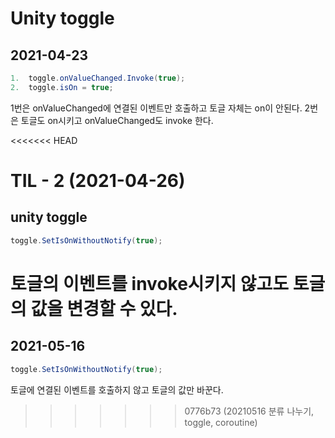# Unity toggle

## 2021-04-23

```csharp
1.  toggle.onValueChanged.Invoke(true);
2.  toggle.isOn = true;
```

1번은 onValueChanged에 연결된 이벤트만 호출하고 토글 자체는 on이 안된다.
2번은 토글도 on시키고 onValueChanged도 invoke 한다.

<<<<<<< HEAD
# TIL - 2 (2021-04-26)

## unity toggle
```csharp
toggle.SetIsOnWithoutNotify(true);
```

토글의 이벤트를 invoke시키지 않고도 토글의 값을 변경할 수 있다.
=======

## 2021-05-16

```csharp
toggle.SetIsOnWithoutNotify(true);
```
토글에 연결된 이벤트를 호출하지 않고 토글의 값만 바꾼다.
>>>>>>> 0776b73 (20210516 분류 나누기, toggle, coroutine)
